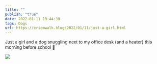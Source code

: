```yaml
---
title: ""
publish: "true"
date: 2022-01-11 19:44:30
tags: Dogs
url: https://ericmwalk.blog/2022/01/11/just-a-girl.html
---
```


Just a girl and a dog snuggling next to my office desk (and a heater) this morning before school 🥰


![](https://ericmwalk.blog/uploads/2022/3e92d842f2.jpg)